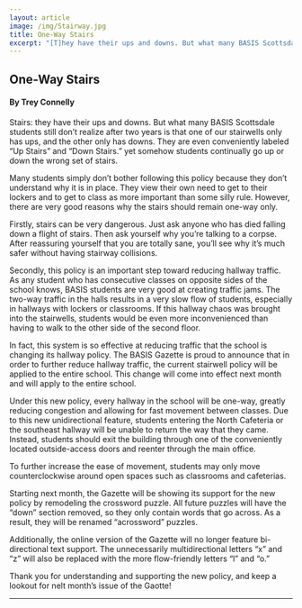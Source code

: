 ```yaml
---
layout: article
image: /img/Stairway.jpg
title: One-Way Stairs
excerpt: "[T]hey have their ups and downs. But what many BASIS Scottsdale students still don’t realize after two years is that one of our stairwells only has ups, and the other only has downs..."
---
```


<h2>One-Way Stairs</h2>
<h4>By Trey Connelly</h4>

Stairs: they have their ups and downs. But what many BASIS Scottsdale students still don’t realize after two years is that one of our stairwells only has ups, and the other only has downs. They are even conveniently labeled “Up Stairs” and “Down Stairs.” yet somehow students continually go up or down the wrong set of stairs.

Many students simply don’t bother following this policy because they don’t understand why it is in place. They view their own need to get to their lockers and to get to class as more important than some silly rule. However, there are very good reasons why the stairs should remain one-way only.

Firstly, stairs can be very dangerous. Just ask anyone who has died falling down a flight of stairs. Then ask yourself why you’re talking to a corpse. After reassuring yourself that you are totally sane, you’ll see why it’s much safer without having stairway collisions.

Secondly, this policy is an important step toward reducing hallway traffic. As any student who has consecutive classes on opposite sides of the school knows, BASIS students are very good at creating traffic jams. The two-way traffic in the halls results in a very slow flow of students, especially in hallways with lockers or classrooms. If this hallway chaos was brought into the stairwells, students would be even more inconvenienced than having to walk to the other side of the second floor.

In fact, this system is so effective at reducing traffic that the school is changing its hallway policy. The BASIS Gazette is proud to announce that in order to further reduce hallway traffic, the current stairwell policy will be applied to the entire school. This change will come into effect next month and will apply to the entire school.

Under this new policy, every hallway in the school will be one-way, greatly reducing congestion and allowing for fast movement between classes. Due to this new unidirectional feature, students entering the North Cafeteria or the southeast hallway will be unable to return the way that they came. Instead, students should exit the building through one of the conveniently located outside-access doors and reenter through the main office.

To further increase the ease of movement, students may only move counterclockwise around open spaces such as classrooms and cafeterias.

Starting next month, the Gazette will be showing its support for the new policy by remodeling the crossword puzzle. All future puzzles will have the “down” section removed, so they only contain words that go across. As a result, they will be renamed “acrossword” puzzles. 

Additionally, the online version of the Gazette will no longer feature bi-directional text support. The unnecessarily multidirectional letters “x” and “z” will also be replaced with the more flow-friendly letters “l” and “o.”

Thank you for understanding and supporting the new policy, and keep a lookout for nelt month’s issue of the Gaotte!

<hr style="border-color:#7D7D7D;height:0.5px;">
